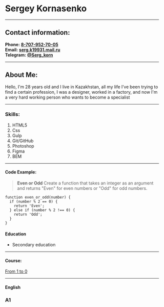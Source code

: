 # **Sergey Kornasenko**


<hr>

## **Contact information:**

**Phone:** **[8-707-952-70-05](tel:8-707-952-70-05)**\
**Email:** **[serg.k19931.mail.ru](mailto:serg.k199311@mail.ru)**\
**Telegram:** **[@Serg_korn](https://t.me/Sergo_kor)**
<hr>

## **About Me:**
Hello, I'm 28 years old and I live in Kazakhstan, all my life I've been trying to find a certain profession, I was a designer, worked in a factory, and now I'm a very hard working person who wants to become a specialist 

---

### **Skills:**


1. HTML5
1. Css
1. Gulp
1. Git/GitHub
1. Photoshop
1. Figma
1. BEM

<hr>


#### **Code Example:**

>**Even or Odd**
> Create a function that takes an integer as an argument and returns "Even" for even numbers or "Odd" for odd numbers.
```
function even_or_odd(number) {
  if (number % 2 == 0) {
    return 'Even';
  } else if (number % 2 !== 0) {
    return 'Odd';
  }
}
```

#### Education

* Secondary education

<hr> 

#### Course:
[From 1 to 0](https://www.youtube.com/c/От0до1)

<hr>

#### English 
### A1



